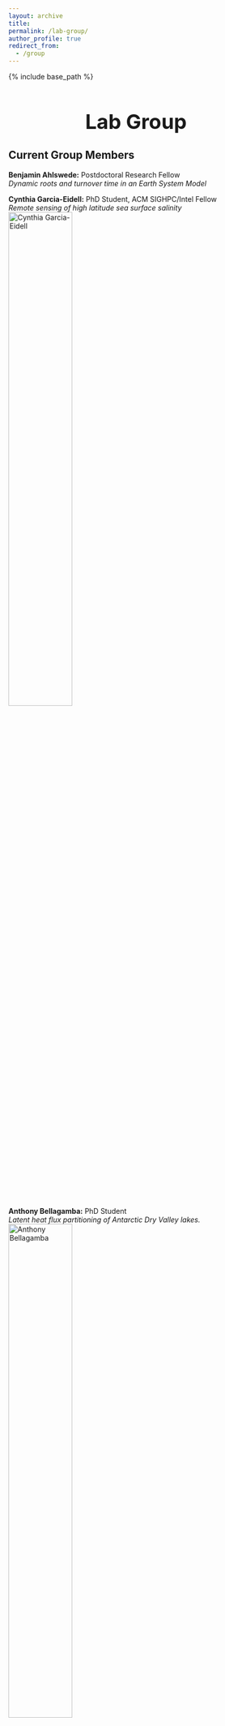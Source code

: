 ```yaml
---
layout: archive
title:
permalink: /lab-group/
author_profile: true
redirect_from:
  - /group
---
```


{% include base_path %}

<h1 style="font-size: 40px; font-weight: bold; text-align: center; margin-bottom: 0.5em;">Lab Group</h1>

## Current Group Members

**Benjamin Ahlswede:** Postdoctoral Research Fellow<br>
_Dynamic roots and turnover time in an Earth System Model_

**Cynthia Garcia-Eidell:** PhD Student,  ACM SIGHPC/Intel Fellow<br>
_Remote sensing of high latitude sea surface salinity_
<img src="http://berkelha.people.uic.edu/wp-content/uploads/177528_10150910599964678_1549231334_o.jpg" alt="Cynthia Garcia-Eidell" style="width: 50%; height: auto;">

**Anthony Bellagamba:** PhD Student<br>
_Latent heat flux partitioning of Antarctic Dry Valley lakes._
<img src="http://berkelha.people.uic.edu/wp-content/uploads/Me-Antarctica.jpg" alt="Anthony Bellagamba" style="width: 50%; height: auto;">

**Frank Zurek:** MS Student<br>
_Climatological trends and ecological effects of changing surface frost frequency across the western US alpine regions._

**Angellica Kucinski:** Undergraduate researcher

**Melissa Carter:** Undergraduate researcher

---

## Alumni

**Francois Ritter:** PhD Student<br>
_Ecological significance of dew and small precipitation events_
<img src="http://berkelha.people.uic.edu/wp-content/uploads/Francois_ritter.jpeg" alt="Francois Ritter" style="width: 50%; height: auto;">
